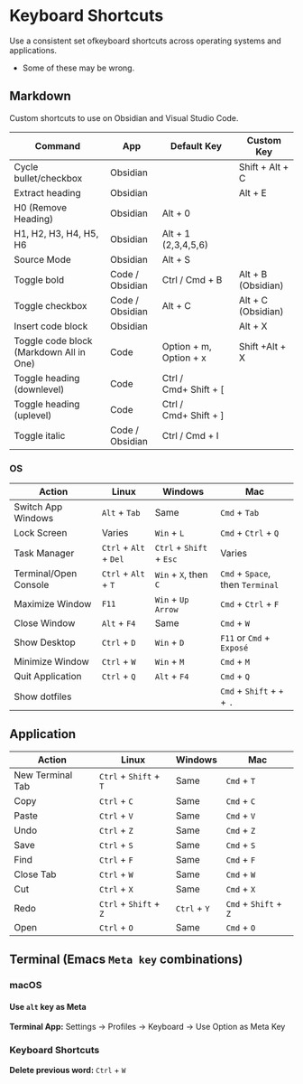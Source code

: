 # Keyboard Shortcuts

Use a consistent set  ofkeyboard shortcuts across operating systems and applications.

- Some of these may be wrong.

## Markdown

Custom shortcuts to use on Obsidian and Visual Studio Code.

| Command                                 | App             | Default Key            | Custom Key         |
| --------------------------------------- | --------------- | ---------------------- | ------------------ |
| Cycle bullet/checkbox                   | Obsidian        |                        | Shift + Alt + C    |
| Extract heading                         | Obsidian        |                        | Alt + E            |
| H0 (Remove Heading)                     | Obsidian        | Alt + 0                |                    |
| H1, H2, H3, H4, H5, H6                  | Obsidian        | Alt + 1 (2,3,4,5,6)    |                    |
| Source Mode                             | Obsidian        | Alt + S                |                    |
| Toggle bold                             | Code / Obsidian | Ctrl / Cmd + B         | Alt + B (Obsidian) |
| Toggle checkbox                         | Code / Obsidian | Alt + C                | Alt + C (Obsidian) |
| Insert code block                       | Obsidian        |                        | Alt + X            |
| Toggle code block (Markdown All in One) | Code            | Option + m, Option + x | Shift +Alt + X     |
| Toggle heading (downlevel)              | Code            | Ctrl / Cmd+ Shift + [  |                    |
| Toggle heading (uplevel)                | Code            | Ctrl / Cmd+ Shift + ]  |                    |
| Toggle italic                           | Code / Obsidian | Ctrl / Cmd + I         |                    |

### OS

| Action                | Linux                  | Windows                  | Mac                              |
| --------------------- | ---------------------- | ------------------------ | -------------------------------- |
| Switch App Windows    | `Alt` + `Tab`          | Same                     | `Cmd` + `Tab`                    |
| Lock Screen           | Varies                 | `Win` + `L`              | `Cmd` + `Ctrl` + `Q`             |
| Task Manager          | `Ctrl` + `Alt` + `Del` | `Ctrl` + `Shift` + `Esc` | Varies                           |
| Terminal/Open Console | `Ctrl` + `Alt` + `T`   | `Win` + `X`, then `C`    | `Cmd` + `Space`, then `Terminal` |
| Maximize Window       | `F11`                  | `Win` + `Up Arrow`       | `Cmd` + `Ctrl` + `F`             |
| Close Window          | `Alt` + `F4`           | Same                     | `Cmd` + `W`                      |
| Show Desktop          | `Ctrl` + `D`           | `Win` + `D`              | `F11` or `Cmd` + `Exposé`        |
| Minimize Window       | `Ctrl` + `W`           | `Win` + `M`              | `Cmd` + `M`                      |
| Quit Application      | `Ctrl` + `Q`           | `Alt` + `F4`             | `Cmd` + `Q`                      |
| Show dotfiles         |                        |                          | `Cmd` + `Shift` + `+` + `.`      |

## Application

| Action           | Linux                  | Windows      | Mac                   |
| ---------------- | ---------------------- | ------------ | --------------------- |
| New Terminal Tab | `Ctrl` + `Shift` + `T` | Same         | `Cmd` + `T`           |
| Copy             | `Ctrl` + `C`           | Same         | `Cmd` + `C`           |
| Paste            | `Ctrl` + `V`           | Same         | `Cmd` + `V`           |
| Undo             | `Ctrl` + `Z`           | Same         | `Cmd` + `Z`           |
| Save             | `Ctrl` + `S`           | Same         | `Cmd` + `S`           |
| Find             | `Ctrl` + `F`           | Same         | `Cmd` + `F`           |
| Close Tab        | `Ctrl` + `W`           | Same         | `Cmd` + `W`           |
| Cut              | `Ctrl` + `X`           | Same         | `Cmd` + `X`           |
| Redo             | `Ctrl` + `Shift` + `Z` | `Ctrl` + `Y` | `Cmd` + `Shift` + `Z` |
| Open             | `Ctrl` + `O`           | Same         | `Cmd` + `O`           |

## Terminal (Emacs `Meta key` combinations)

### macOS

#### Use `alt` key as Meta

**Terminal App:** Settings -> Profiles -> Keyboard -> Use Option as Meta Key

### Keyboard Shortcuts

**Delete previous word:** `Ctrl` + `W`